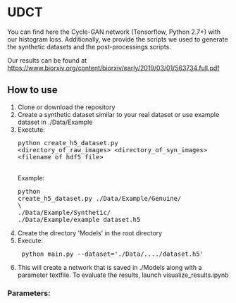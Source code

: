 # UDCT
You can find here the Cycle-GAN network (Tensorflow, Python 2.7+) with our histogram loss. Additionally, we provide the scripts we used to generate the synthetic datasets and the post-processings scripts. 

Our results can be found at https://www.biorxiv.org/content/biorxiv/early/2019/03/01/563734.full.pdf

## How to use
1. Clone or download the repository
2. Create a synthetic dataset similar to your real dataset or use example dataset in ./Data/Example
3. Exectute: <pre>python create_h5_dataset.py &lt;directory_of_raw_images&gt; &lt;directory_of_syn_images&gt; &lt;filename_of_hdf5_file&gt;  </pre><br />
   Example: <pre>python create_h5_dataset.py ./Data/Example/Genuine/ \\<br />./Data/Example/Synthetic/ ./Data/Example/example_dataset.h5</pre>
4. Create the directory 'Models' in the root directory
5. Execute: <pre> python main.py --dataset='./Data/..../dataset.h5' </pre>
6. This will create a network that is saved in ./Models along with a parameter textfile. To evaluate the results, launch visualize_results.ipynb
### Parameters:
